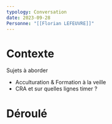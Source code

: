 ```yaml
---
typology: Conversation
date: 2023-09-28
Personne: "[[Florian LEFEUVRE]]"
---
```

# Contexte

Sujets à aborder
- Acculturation & Formation à la veille
- CRA et sur quelles lignes timer ?

# Déroulé
